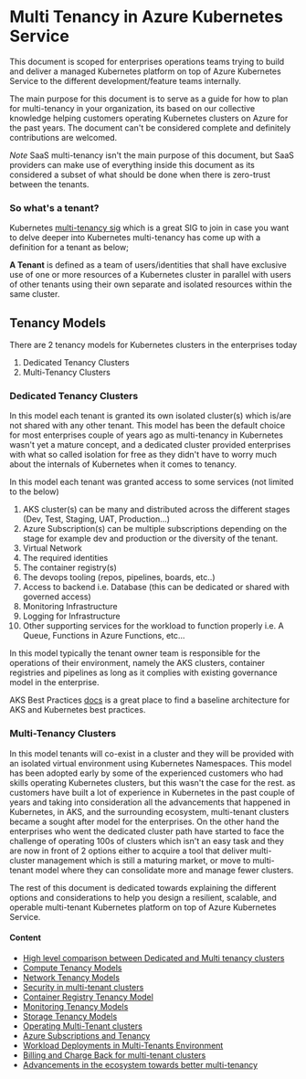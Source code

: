 # Multi Tenancy in Azure Kubernetes Service

This document is scoped for enterprises operations teams trying to build and deliver a managed Kubernetes platform on top of Azure Kubernetes Service to the different development/feature teams internally.

The main purpose for this document is to serve as a guide for how to plan for multi-tenancy in your organization, its based on our collective knowledge helping customers operating Kubernetes clusters on Azure for the past years. The document can't be considered complete and definitely contributions are welcomed. 

*Note* SaaS multi-tenancy isn't the main purpose of this document, but SaaS providers can make use of everything inside this document as its considered a subset of what should be done when there is zero-trust between the tenants. 


### So what's a tenant? 

Kubernetes [multi-tenancy sig](https://github.com/kubernetes-sigs/multi-tenancy) which is a great SIG to join in case you want to delve deeper into Kubernetes multi-tenancy has come up with a definition for a tenant as below;

**A Tenant**  is defined as a team of users/identities that shall have exclusive use of one or more resources of a Kubernetes cluster in parallel with users of other tenants using their own separate and isolated resources within the same cluster.



## Tenancy Models 

There are 2 tenancy models for Kubernetes clusters in the enterprises today
1. Dedicated Tenancy Clusters
2. Multi-Tenancy Clusters 


### Dedicated Tenancy Clusters

In this model each tenant is granted its own isolated cluster(s) which is/are not shared with any other tenant. This model has been the default choice for most enterprises couple of years ago as multi-tenancy in Kubernetes wasn't yet a mature concept, and a dedicated cluster provided enterprises with what so called isolation for free as they didn't have to worry much about the internals of Kubernetes when it comes to tenancy. 

In this model each tenant was granted access to some services (not limited to the below)

1. AKS cluster(s) can be many and distributed across the different stages (Dev, Test, Staging, UAT, Production...)
2. Azure Subscription(s) can be multiple subscriptions depending on the stage for example dev and production or the diversity of the tenant.
3. Virtual Network 
4. The required identities 
5. The container registry(s)
6. The devops tooling (repos, pipelines, boards, etc..)
7. Access to backend i.e. Database (this can be dedicated or shared with governed access)
8. Monitoring Infrastructure 
9. Logging for Infrastructure 
10. Other supporting services for the workload to function properly i.e. A Queue, Functions in Azure Functions, etc...

In this model typically the tenant owner team is responsible for the operations of their environment, namely the AKS clusters, container registries and pipelines as long as it complies with existing governance model in the enterprise.

AKS Best Practices [docs](https://docs.microsoft.com/en-us/azure/aks/best-practices) is a great place to find a baseline architecture for AKS and Kubernetes best practices. 



### Multi-Tenancy Clusters 

In this model tenants will co-exist in a cluster and they will be provided with an isolated virtual environment using Kubernetes Namespaces. This model has been adopted early by some of the experienced customers who had skills operating Kubernetes clusters, but this wasn't the case for the rest. as customers have built a lot of experience in Kubernetes in the past couple of years and taking into consideration all the advancements that happened in Kubernetes, in AKS, and the surrounding ecosystem, multi-tenant clusters became a sought after model for the enterprises. On the other hand the enterprises who went the dedicated cluster path have started to face the challenge of operating 100s of clusters which isn't an easy task and they are now in front of 2 options either to acquire a tool that deliver multi-cluster management which is still a maturing market, or move to multi-tenant model where they can consolidate more and manage fewer clusters. 

The rest of this document is dedicated towards explaining the different options and considerations to help you design a resilient, scalable, and operable multi-tenant Kubernetes platform on top of Azure Kubernetes Service. 


#### Content 
* [High level comparison between Dedicated and Multi tenancy clusters](dedicatedVsMultiTenancy)
* [Compute Tenancy Models](computeTenancy)
* [Network Tenancy Models](networkTenancy)
* [Security in multi-tenant clusters](security)
* [Container Registry Tenancy Model](acrTenancy)
* [Monitoring Tenancy Models](monitoringTenancy)
* [Storage Tenancy Models](storageTenancy)
* [Operating Multi-Tenant clusters](operations)
* [Azure Subscriptions and Tenancy](subscriptionsTenancy)
* [Workload Deployments in Multi-Tenants Environment](workloadDeployments)
* [Billing and Charge Back for multi-tenant clusters](chargeBack)
* [Advancements in the ecosystem towards better multi-tenancy](others)



